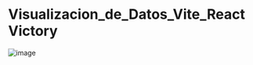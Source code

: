 # Visualizacion_de_Datos_Vite_ReactVictory
![image](https://github.com/Re-21-12/Visualizacion_de_Datos_Vite_ReactVictory/assets/104967229/a733c972-08cc-4b5c-b852-fe322e066801)
